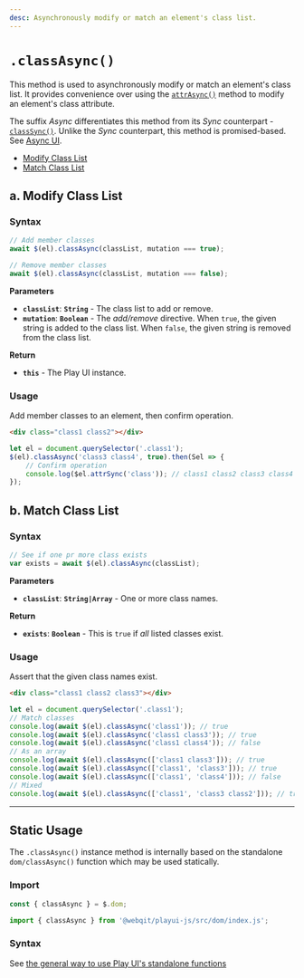 ```yaml
---
desc: Asynchronously modify or match an element's class list.
---
```

# `.classAsync()`

This method is used to asynchronously modify or match an element's class list. It provides convenience over using the [`attrAsync()`](../attrAsync) method to modify an element's class attribute.

The suffix *Async* differentiates this method from its *Sync* counterpart - [`classSync()`](../classSync). Unlike the *Sync* counterpart, this method is promised-based. See [Async UI](../../../getting-started/overview#meet-async-ui).

+ [Modify Class List](#a-modify-class-list)
+ [Match Class List](#b-match-class-list)

## a. Modify Class List

### Syntax

```js
// Add member classes
await $(el).classAsync(classList, mutation === true);

// Remove member classes
await $(el).classAsync(classList, mutation === false);
```

**Parameters**

+ **`classList`**: **`String`** - The class list to add or remove.
+ **`mutation`**: **`Boolean`** - The *add/remove* directive. When `true`, the given string is added to the class list. When `false`, the given string is removed from the class list.

**Return**

+ **`this`** - The Play UI instance.

### Usage

Add member classes to an element, then confirm operation.

```html
<div class="class1 class2"></div>
```

```js
let el = document.querySelector('.class1');
$(el).classAsync('class3 class4', true).then(Sel => {
    // Confirm operation
    console.log($el.attrSync('class')); // class1 class2 class3 class4
});
```

## b. Match Class List

### Syntax

```js
// See if one pr more class exists
var exists = await $(el).classAsync(classList);
```

**Parameters**

+ **`classList`**: **`String|Array`** - One or more class names.

**Return**

+ **`exists`**: **`Boolean`** - This is `true` if *all* listed classes exist.

### Usage

Assert that the given class names exist.

```html
<div class="class1 class2 class3"></div>
```

```js
let el = document.querySelector('.class1');
// Match classes
console.log(await $(el).classAsync('class1')); // true
console.log(await $(el).classAsync('class1 class3')); // true
console.log(await $(el).classAsync('class1 class4')); // false
// As an array
console.log(await $(el).classAsync(['class1 class3'])); // true
console.log(await $(el).classAsync(['class1', 'class3'])); // true
console.log(await $(el).classAsync(['class1', 'class4'])); // false
// Mixed
console.log(await $(el).classAsync(['class1', 'class3 class2'])); // true
```

------

## Static Usage

The `.classAsync()` instance method is internally based on the standalone `dom/classAsync()` function which may be used statically.

### Import

```js
const { classAsync } = $.dom;
```
```js
import { classAsync } from '@webqit/playui-js/src/dom/index.js';
```

### Syntax

See [the general way to use Play UI's standalone functions](../../../getting-started/overview#use-as-descrete-utilities)
